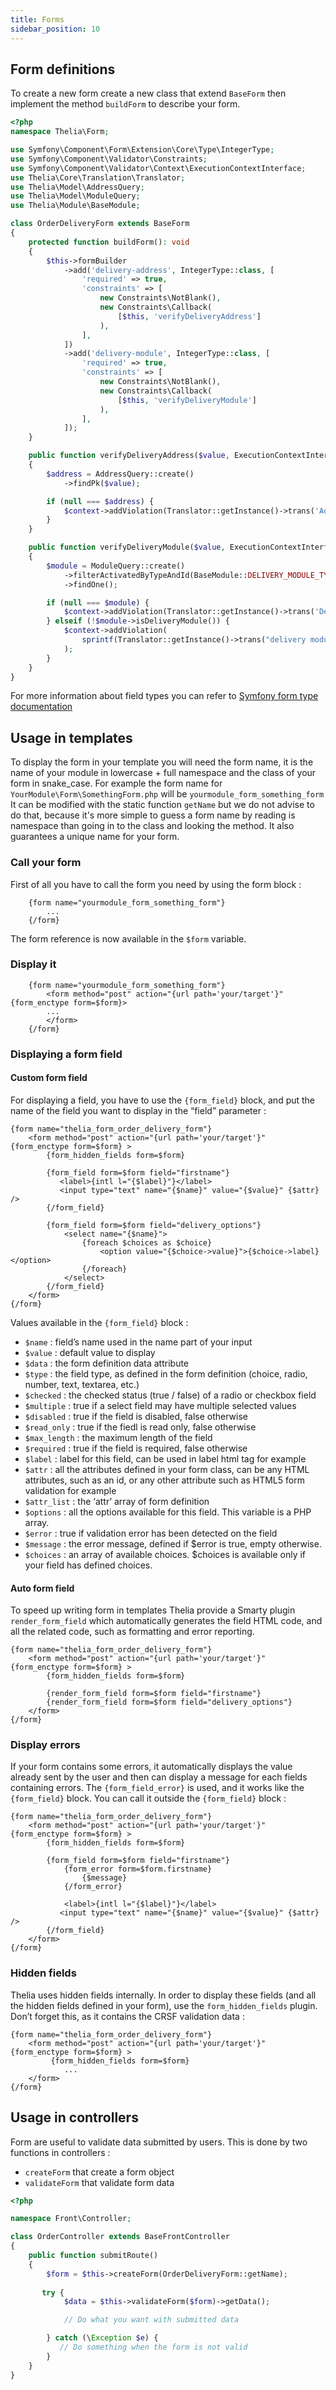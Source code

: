 ```yaml
---
title: Forms
sidebar_position: 10
---
```


## Form definitions
To create a new form create a new class that extend `BaseForm` then implement the method `buildForm` to describe your form.

```php
<?php
namespace Thelia\Form;

use Symfony\Component\Form\Extension\Core\Type\IntegerType;
use Symfony\Component\Validator\Constraints;
use Symfony\Component\Validator\Context\ExecutionContextInterface;
use Thelia\Core\Translation\Translator;
use Thelia\Model\AddressQuery;
use Thelia\Model\ModuleQuery;
use Thelia\Module\BaseModule;

class OrderDeliveryForm extends BaseForm
{
    protected function buildForm(): void
    {
        $this->formBuilder
            ->add('delivery-address', IntegerType::class, [
                'required' => true,
                'constraints' => [
                    new Constraints\NotBlank(),
                    new Constraints\Callback(
                        [$this, 'verifyDeliveryAddress']
                    ),
                ],
            ])
            ->add('delivery-module', IntegerType::class, [
                'required' => true,
                'constraints' => [
                    new Constraints\NotBlank(),
                    new Constraints\Callback(
                        [$this, 'verifyDeliveryModule']
                    ),
                ],
            ]);
    }

    public function verifyDeliveryAddress($value, ExecutionContextInterface $context): void
    {
        $address = AddressQuery::create()
            ->findPk($value);

        if (null === $address) {
            $context->addViolation(Translator::getInstance()->trans('Address ID not found'));
        }
    }

    public function verifyDeliveryModule($value, ExecutionContextInterface $context): void
    {
        $module = ModuleQuery::create()
            ->filterActivatedByTypeAndId(BaseModule::DELIVERY_MODULE_TYPE, $value)
            ->findOne();

        if (null === $module) {
            $context->addViolation(Translator::getInstance()->trans('Delivery module ID not found'));
        } elseif (!$module->isDeliveryModule()) {
            $context->addViolation(
                sprintf(Translator::getInstance()->trans("delivery module %s is not a Thelia\Module\DeliveryModuleInterface"), $module->getCode())
            );
        }
    }
}
```

For more information about field types you can refer to [Symfony form type documentation](https://symfony.com/doc/current/reference/forms/types.html)

## Usage in templates
To display the form in your template you will need the form name, it is the name of your module in lowercase + full namespace and the class of your form in snake_case.
For example the form name for `YourModule\Form\SomethingForm.php` will be `yourmodule_form_something_form`
It can be modified with the static function `getName` but we do not advise to do that, 
because it's more simple to guess a form name by reading is namespace than going in to the class and looking the method. 
It also guarantees a unique name for your form.

### Call your form

First of all you have to call the form you need by using the form block :
```smarty
    {form name="yourmodule_form_something_form"}
        ...
    {/form}
```
The form reference is now available in the `$form` variable.

### Display it
```smarty
    {form name="yourmodule_form_something_form"}
        <form method="post" action="{url path='your/target'}" {form_enctype form=$form}>
        ...
        </form>
    {/form}
```

### Displaying a form field

#### Custom form field
For displaying a field, you have to use the `{form_field}` block, and put the name of the field you want to display in the “field” parameter :
```smarty
{form name="thelia_form_order_delivery_form"}
    <form method="post" action="{url path='your/target'}" {form_enctype form=$form} >
        {form_hidden_fields form=$form}

        {form_field form=$form field="firstname"}
           <label>{intl l="{$label}"}</label>
           <input type="text" name="{$name}" value="{$value}" {$attr} />
        {/form_field}

        {form_field form=$form field="delivery_options"}
            <select name="{$name}">
                {foreach $choices as $choice}
                    <option value="{$choice->value}">{$choice->label}</option> 
                {/foreach}
            </select>
        {/form_field}
    </form>
{/form}
```
Values available in the `{form_field}` block :

-    `$name` : field’s name used in the name part of your input
-    `$value` : default value to display
-    `$data` : the form definition data attribute
-    `$type` : the field type, as defined in the form definition (choice, radio, number, text, textarea, etc.)
-    `$checked` : the checked status (true / false) of a radio or checkbox field
-    `$multiple` : true if a select field may have multiple selected values
-    `$disabled` : true if the field is disabled, false otherwise
-    `$read_only` : true if the fiedl is read only, false otherwise
-    `$max_length` : the maximum length of the field
-    `$required` : true if the field is required, false otherwise
-    `$label` : label for this field, can be used in label html tag for example
-    `$attr` : all the attributes defined in your form class, can be any HTML attributes, such as an id, or any other attribute such as HTML5 form validation for example
-    `$attr_list` : the ‘attr’ array of form definition
-    `$options` : all the options available for this field. This variable is a PHP array.
-    `$error` : true if validation error has been detected on the field
-    `$message` : the error message, defined if $error is true, empty otherwise.
-    `$choices` : an array of available choices. $choices is available only if your field has defined choices.

#### Auto form field
To speed up writing form in templates Thelia provide a Smarty plugin `render_form_field` which automatically generates the field HTML code, and all the related code, such as formatting and error reporting.
```smarty
{form name="thelia_form_order_delivery_form"}
    <form method="post" action="{url path='your/target'}" {form_enctype form=$form} >
        {form_hidden_fields form=$form}

        {render_form_field form=$form field="firstname"}
        {render_form_field form=$form field="delivery_options"}
    </form>
{/form}
```

### Display errors
If your form contains some errors, it automatically displays the value already sent by the user and then can display a message for each fields containing errors. The `{form_field_error}` is used, and it works like the `{form_field}` block. You can call it outside the `{form_field}` block :
```smarty
{form name="thelia_form_order_delivery_form"}
    <form method="post" action="{url path='your/target'}" {form_enctype form=$form} >
        {form_hidden_fields form=$form}

        {form_field form=$form field="firstname"}
            {form_error form=$form.firstname}
                {$message}
            {/form_error}

            <label>{intl l="{$label}"}</label>
           <input type="text" name="{$name}" value="{$value}" {$attr} />
        {/form_field}
    </form>
{/form}
```

### Hidden fields
Thelia uses hidden fields internally. In order to display these fields (and all the hidden fields defined in your form), use the `form_hidden_fields` plugin.    
Don’t forget this, as it contains the CRSF validation data :
```smarty
{form name="thelia_form_order_delivery_form"}
    <form method="post" action="{url path='your/target'}" {form_enctype form=$form} >
         {form_hidden_fields form=$form}
            ...
    </form>
{/form}
```

## Usage in controllers
Form are useful to validate data submitted by users. This is done by two functions in controllers :
- `createForm` that create a form object
- `validateForm` that validate form data

```php
<?php

namespace Front\Controller;

class OrderController extends BaseFrontController
{
    public function submitRoute()
    {
        $form = $this->createForm(OrderDeliveryForm::getName);
        
       try {
            $data = $this->validateForm($form)->getData();

            // Do what you want with submitted data

        } catch (\Exception $e) {
           // Do something when the form is not valid
        }
    }
}
```
